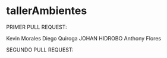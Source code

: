 # tallerAmbientes
PRIMER PULL REQUEST: 

Kevin Morales
Diego Quiroga
JOHAN HIDROBO
Anthony Flores

SEGUNDO PULL REQUEST:
